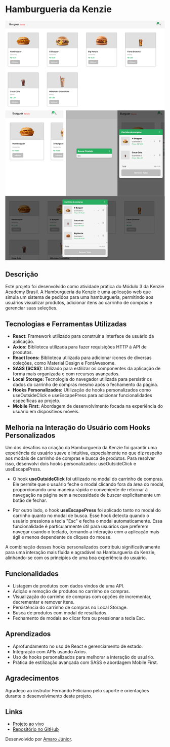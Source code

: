 # Hamburgueria da Kenzie

![Visualização da aplicação Hamburgueria da Kenzie](https://github.com/JrValerio/template-hamburgueria/blob/main/src/assets/Hamburgueria%20Kenzie.png)


## Descrição

Este projeto foi desenvolvido como atividade prática do Módulo 3 da Kenzie Academy Brasil. A Hamburgueria da Kenzie é uma aplicação web que simula um sistema de pedidos para uma hamburgueria, permitindo aos usuários visualizar produtos, adicionar itens ao carrinho de compras e gerenciar suas seleções.

## Tecnologias e Ferramentas Utilizadas

- **React:** Framework utilizado para construir a interface de usuário da aplicação.
- **Axios:** Biblioteca utilizada para fazer requisições HTTP à API de produtos.
- **React Icons:** Biblioteca utilizada para adicionar ícones de diversas coleções, como Material Design e FontAwesome.
- **SASS (SCSS):** Utilizado para estilizar os componentes da aplicação de forma mais organizada e com recursos avançados.
- **Local Storage:** Tecnologia do navegador utilizada para persistir os dados do carrinho de compras mesmo após o fechamento da página.
- **Hooks Personalizados:** Utilização de hooks personalizados como useOutsideClick e useEscapePress para adicionar funcionalidades específicas ao projeto.
- **Mobile First:** Abordagem de desenvolvimento focada na experiência do usuário em dispositivos móveis.

## Melhoria na Interação do Usuário com Hooks Personalizados

Um dos desafios na criação da Hamburgueria da Kenzie foi garantir uma experiência de usuário suave e intuitiva, especialmente no que diz respeito aos modais de carrinho de compras e busca de produtos. Para resolver isso, desenvolvi dois hooks personalizados: useOutsideClick e useEscapePress.

- O hook **useOutsideClick** foi utilizado no modal do carrinho de compras. Ele permite que o usuário feche o modal clicando fora da área do modal, proporcionando uma maneira rápida e conveniente de retornar à navegação na página sem a necessidade de buscar explicitamente um botão de fechar.

- Por outro lado, o hook **useEscapePress** foi aplicado tanto no modal do carrinho quanto no modal de busca. Esse hook detecta quando o usuário pressiona a tecla "Esc" e fecha o modal automaticamente. Essa funcionalidade é particularmente útil para usuários que preferem navegar usando o teclado, tornando a interação com a aplicação mais ágil e menos dependente de cliques do mouse.

A combinação desses hooks personalizados contribuiu significativamente para uma interação mais fluida e agradável na Hamburgueria da Kenzie, alinhando-se com os princípios de uma boa experiência do usuário.

## Funcionalidades

- Listagem de produtos com dados vindos de uma API.
- Adição e remoção de produtos no carrinho de compras.
- Visualização do carrinho de compras com opções de incrementar, decrementar e remover itens.
- Persistência do carrinho de compras no Local Storage.
- Busca de produtos com modal de resultados.
- Fechamento de modais ao clicar fora ou pressionar a tecla Esc.

## Aprendizados

- Aprofundamento no uso de React e gerenciamento de estado.
- Integração com APIs usando Axios.
- Uso de hooks personalizados para melhorar a interação do usuário.
- Prática de estilização avançada com SASS e abordagem Mobile First.

## Agradecimentos

Agradeço ao instrutor Fernando Feliciano pelo suporte e orientações durante o desenvolvimento deste projeto.

## Links

- [Projeto ao vivo](https://template-hamburgueria-orcin.vercel.app/)
- [Repositório no GitHub](https://github.com/JrValerio/template-hamburgueria)

Desenvolvido por [Amaro Júnior](https://www.linkedin.com/in/jrvalerio).